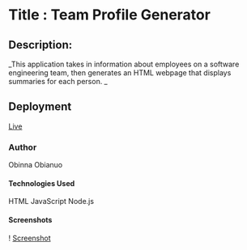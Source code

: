 # Title : Team Profile Generator

## Description:
 

   _This application takes in information about employees on a software engineering team, then generates an HTML webpage that displays summaries for each person.  _

## Deployment
[Live](https://obianuoobi.github.io/page-template/)

### Author
Obinna Obianuo


#### Technologies Used
   HTML
   JavaScript
   Node.js



#### Screenshots

! [Screenshot](https://github.com/ObianuoObi/page-template/blob/main/challenge/assets/Screenshot%202023-03-08%20at%2022.33.16.png)



